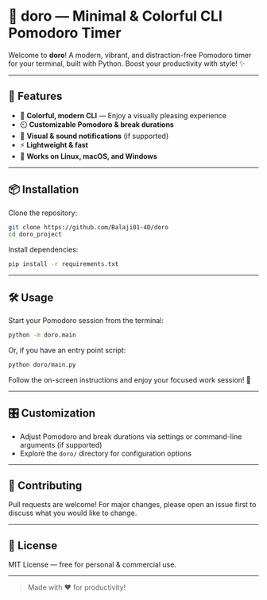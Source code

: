 # 🍅 doro — Minimal & Colorful CLI Pomodoro Timer

Welcome to **doro**! A modern, vibrant, and distraction-free Pomodoro timer for your terminal, built with Python. Boost your productivity with style! ✨

---

## 🚀 Features
- 🎨 **Colorful, modern CLI** — Enjoy a visually pleasing experience
- ⏲️ **Customizable Pomodoro & break durations**
- 🔔 **Visual & sound notifications** (if supported)
- ⚡ **Lightweight & fast**
- 🐧 **Works on Linux, macOS, and Windows**

---

## 📦 Installation

Clone the repository:

```sh
git clone https://github.com/Balaji01-4D/doro
cd doro_project
```

Install dependencies:

```sh
pip install -r requirements.txt
```

---

## 🛠️ Usage

Start your Pomodoro session from the terminal:

```sh
python -m doro.main
```

Or, if you have an entry point script:

```sh
python doro/main.py
```

Follow the on-screen instructions and enjoy your focused work session! 💪

---

## 🎛️ Customization
- Adjust Pomodoro and break durations via settings or command-line arguments (if supported)
- Explore the `doro/` directory for configuration options

---

## 🤝 Contributing
Pull requests are welcome! For major changes, please open an issue first to discuss what you would like to change.

---

## 📄 License
MIT License — free for personal & commercial use.

---

> Made with ❤️ for productivity!
